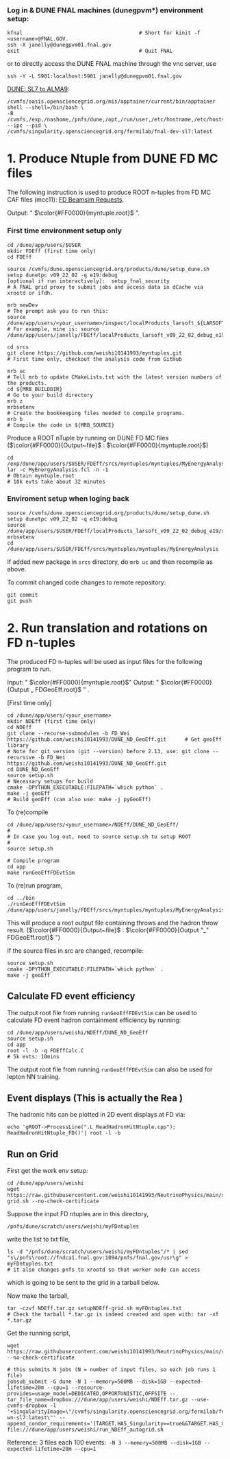
### Log in & DUNE FNAL machines (dunegpvm*) environment setup:
```
kfnal                                      # Short for kinit -f <username>@FNAL.GOV. 
ssh -X janelly@dunegpvm01.fnal.gov      
exit                                       # Quit FNAL
```
or to directly access the DUNE FNAL machine through the vnc server, use
```
ssh -Y -L 5901:localhost:5901 janelly@dunegpvm01.fnal.gov
```
 [DUNE: SL7 to ALMA9](https://wiki.dunescience.org/wiki/SL7_to_Alma9_conversion):
```
/cvmfs/oasis.opensciencegrid.org/mis/apptainer/current/bin/apptainer shell --shell=/bin/bash \
-B /cvmfs,/exp,/nashome,/pnfs/dune,/opt,/run/user,/etc/hostname,/etc/hosts,/etc/krb5.conf --ipc --pid \
/cvmfs/singularity.opensciencegrid.org/fermilab/fnal-dev-sl7:latest
```
# 1. Produce Ntuple from DUNE FD MC files 

The following instruction is used to produce ROOT n-tuples from FD MC CAF files (mcc11): [FD Beamsim Requests](https://dune-data.fnal.gov/mc/mcc11/index.html). 

Output: " $\color{#FF0000}{myntuple.root}$ ". 

### First time environment setup only



```
cd /dune/app/users/$USER                                               
mkdir FDEff (first time only)
cd FDEff

source /cvmfs/dune.opensciencegrid.org/products/dune/setup_dune.sh
setup dunetpc v09_22_02 -q e19:debug
[optional if run interactively]:  setup_fnal_security                     # A FNAL grid proxy to submit jobs and access data in dCache via xrootd or ifdh.

mrb newDev
# The prompt ask you to run this:
source /dune/app/users/<your_username>/inspect/localProducts_larsoft_${LARSOFT_VERSION}_debug_${COMPILER}/setup
# For example, mine is: source /dune/app/users/janelly/FDEff/localProducts_larsoft_v09_22_02_debug_e19/setup

cd srcs
git clone https://github.com/weishi10141993/myntuples.git               # First time only, checkout the analysis code from GitHub

mrb uc                                                                  # Tell mrb to update CMakeLists.txt with the latest version numbers of the products.
cd ${MRB_BUILDDIR}                                                      # Go to your build directory
mrb z
mrbsetenv                                                               # Create the bookkeeping files needed to compile programs.
mrb b                                                                   # Compile the code in ${MRB_SOURCE}
```

Produce a ROOT nTuple by running on DUNE FD MC files ($\color{#FF0000}{Output~file}$ : $\color{#FF0000}{myntuple.root}$) 
```
cd /exp/dune/app/users/$USER/FDEff/srcs/myntuples/myntuples/MyEnergyAnalysis
lar -c MyEnergyAnalysis.fcl -n -1                                       # Obtain myntuple.root
# 10k evts take about 32 minutes
```

### Enviroment setup when loging back

```
source /cvmfs/dune.opensciencegrid.org/products/dune/setup_dune.sh
setup dunetpc v09_22_02 -q e19:debug
source /dune/app/users/$USER/FDEff/localProducts_larsoft_v09_22_02_debug_e19/setup
mrbsetenv
cd /dune/app/users/$USER/FDEff/srcs/myntuples/myntuples/MyEnergyAnalysis
```

If added new package in ```srcs``` directory, do ```mrb uc``` and then recompile as above.

To commit changed code changes to remote repository:

```
git commit
git push
```


# 2. Run translation and rotations on FD n-tuples

 The produced FD n-tuples  will be used as input files for the following program to run.  
 
 Input: " $\color{#FF0000}{myntuple.root}$"
 Output: " $\color{#FF0000}{Output _ FDGeoEff.root}$ "    .

[First time only]
```
cd /dune/app/users/<your_username>
mkdir NDEff (first time only)
cd NDEff
git clone --recurse-submodules -b FD_Wei https://github.com/weishi10141993/DUNE_ND_GeoEff.git      # Get geoEff library
# Note for git version (git --version) before 2.13, use: git clone --recursive -b FD_Wei https://github.com/weishi10141993/DUNE_ND_GeoEff.git
cd DUNE_ND_GeoEff
source setup.sh                                                                                    # Necessary setups for build
cmake -DPYTHON_EXECUTABLE:FILEPATH=`which python` .
make -j geoEff                                                                                     # Build geoEff (can also use: make -j pyGeoEff)
```

To (re)compile
```
cd /dune/app/users/<your_username>/NDEff/DUNE_ND_GeoEff/
#
# In case you log out, need to source setup.sh to setup ROOT
#
source setup.sh         

# Compile program
cd app
make runGeoEffFDEvtSim                                                                       
```

To (re)run program,
```
cd ../bin
./runGeoEffFDEvtSim /dune/app/users/janelly/FDEff/srcs/myntuples/myntuples/MyEnergyAnalysis/myntuple.root
```
This will produce a root output file containing throws and the hadron throw result. ($\color{#FF0000}{Output~file}$ : $\color{#FF0000}{Output "_" FDGeoEff.root}$ ")

If the source files in src are changed, recompile:

```
source setup.sh
cmake -DPYTHON_EXECUTABLE:FILEPATH=`which python` .
make -j geoEff    
```
## Calculate FD event efficiency 

The output root file from running ```runGeoEffFDEvtSim``` can be used to calculate FD event hadron containment efficiency by running:

```
cd /dune/app/users/weishi/NDEff/DUNE_ND_GeoEff
source setup.sh
cd app
root -l -b -q FDEffCalc.C
# 5k evts: 10mins
```

The output root file from running ```runGeoEffFDEvtSim``` can also be used for lepton NN training.

## Event displays (This is actually the Rea ) 

The hadronic hits can be plotted in 2D event displays at FD via:
```
echo 'gROOT->ProcessLine(".L ReadHadronHitNtuple.cpp"); ReadHadronHitNtuple_FD()'| root -l -b
```

## Run on Grid

First get the work env setup:
```
cd /dune/app/users/weishi
wget https://raw.githubusercontent.com/weishi10141993/NeutrinoPhysics/main/setupNDEff-grid.sh --no-check-certificate
```

Suppose the input FD ntuples are in this directory,
```
/pnfs/dune/scratch/users/weishi/myFDntuples
```
write the list to txt file,
```
ls -d "/pnfs/dune/scratch/users/weishi/myFDntuples"/* | sed "s\/pnfs\root://fndca1.fnal.gov:1094/pnfs/fnal.gov/usr\g" > myFDntuples.txt
# it also changes pnfs to xrootd so that worker node can access
```
which is going to be sent to the grid in a tarball below.

Now make the tarball,
```
tar -czvf NDEff.tar.gz setupNDEff-grid.sh myFDntuples.txt
# Check the tarball *.tar.gz is indeed created and open with: tar -xf *.tar.gz
```

Get the running script,
```
wget https://raw.githubusercontent.com/weishi10141993/NeutrinoPhysics/main/run_NDEff_autogrid.sh --no-check-certificate

# this submits N jobs (N = number of input files, so each job runs 1 file)
jobsub_submit -G dune -N 1 --memory=500MB --disk=1GB --expected-lifetime=20m --cpu=1 --resource-provides=usage_model=DEDICATED,OPPORTUNISTIC,OFFSITE --tar_file_name=dropbox:///dune/app/users/weishi/NDEff.tar.gz --use-cvmfs-dropbox -l '+SingularityImage=\"/cvmfs/singularity.opensciencegrid.org/fermilab/fnal-wn-sl7:latest\"' --append_condor_requirements='(TARGET.HAS_Singularity==true&&TARGET.HAS_CVMFS_dune_opensciencegrid_org==true&&TARGET.HAS_CVMFS_larsoft_opensciencegrid_org==true&&TARGET.CVMFS_dune_opensciencegrid_org_REVISION>=1105&&TARGET.HAS_CVMFS_fifeuser1_opensciencegrid_org==true&&TARGET.HAS_CVMFS_fifeuser2_opensciencegrid_org==true&&TARGET.HAS_CVMFS_fifeuser3_opensciencegrid_org==true&&TARGET.HAS_CVMFS_fifeuser4_opensciencegrid_org==true)' file:///dune/app/users/weishi/run_NDEff_autogrid.sh

```
Reference:
3 files each 100 events:``` -N 3 --memory=500MB --disk=1GB --expected-lifetime=20m --cpu=1```
